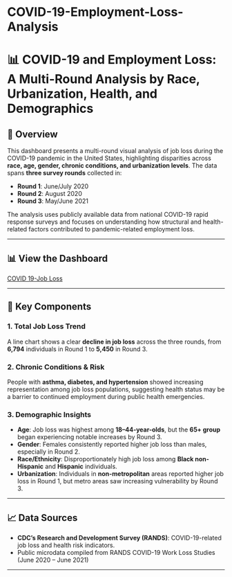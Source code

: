 # COVID-19-Employment-Loss-Analysis

# 📊 COVID-19 and Employment Loss: A Multi-Round Analysis by Race, Urbanization, Health, and Demographics

## 📝 Overview
This dashboard presents a multi-round visual analysis of job loss during the COVID-19 pandemic in the United States, highlighting disparities across **race, age, gender, chronic conditions, and urbanization levels**. The data spans **three survey rounds** collected in:
- **Round 1**: June/July 2020
- **Round 2**: August 2020
- **Round 3**: May/June 2021

The analysis uses publicly available data from national COVID-19 rapid response surveys and focuses on understanding how structural and health-related factors contributed to pandemic-related employment loss.

---

## 📊 View the Dashboard
[COVID 19-Job Loss](https://public.tableau.com/views/COVID-19JobLossTrends/Dashboard2?:language=en-US&:sid=&:redirect=auth&:display_count=n&:origin=viz_share_link)

---

## 📌 Key Components

### 1. Total Job Loss Trend
A line chart shows a clear **decline in job loss** across the three rounds, from **6,794** individuals in Round 1 to **5,450** in Round 3.

### 2. Chronic Conditions & Risk
People with **asthma, diabetes, and hypertension** showed increasing representation among job loss populations, suggesting health status may be a barrier to continued employment during public health emergencies.

### 3. Demographic Insights
- **Age**: Job loss was highest among **18–44-year-olds**, but the **65+ group** began experiencing notable increases by Round 3.
- **Gender**: Females consistently reported higher job loss than males, especially in Round 2.
- **Race/Ethnicity**: Disproportionately high job loss among **Black non-Hispanic** and **Hispanic** individuals.
- **Urbanization**: Individuals in **non-metropolitan** areas reported higher job loss in Round 1, but metro areas saw increasing vulnerability by Round 3.

---

## 📈 Data Sources
- **CDC’s Research and Development Survey (RANDS)**: COVID-19-related job loss and health risk indicators.
- Public microdata compiled from RANDS COVID-19 Work Loss Studies (June 2020 – June 2021)

---


